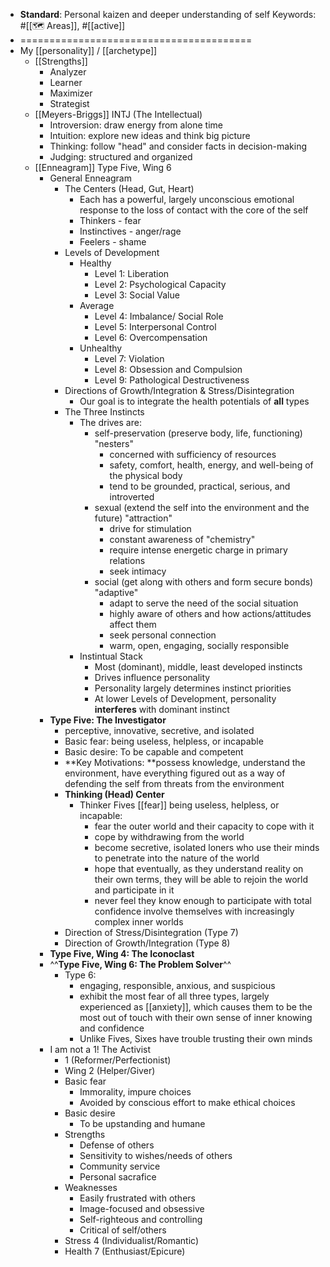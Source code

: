 - **Standard**: Personal kaizen and deeper understanding of self
Keywords: #[[🗺 Areas]], #[[active]]
- ========================================
- My [[personality]] / [[archetype]]
    - [[Strengths]]
        - Analyzer
        - Learner
        - Maximizer
        - Strategist
    - [[Meyers-Briggs]] INTJ (The Intellectual)
        - Introversion: draw energy from alone time
        - Intuition: explore new ideas and think big picture
        - Thinking: follow "head" and consider facts in decision-making
        - Judging: structured and organized
    - [[Enneagram]] Type Five, Wing 6
        - General Enneagram
            - The Centers (Head, Gut, Heart)
                - Each has a powerful, largely unconscious emotional response to the loss of contact with the core of the self
                - Thinkers - fear
                - Instinctives - anger/rage
                - Feelers - shame
            - Levels of Development
                - Healthy
                    - Level 1: Liberation
                    - Level 2: Psychological Capacity
                    - Level 3: Social Value
                - Average
                    - Level 4: Imbalance/ Social Role
                    - Level 5: Interpersonal Control
                    - Level 6: Overcompensation
                - Unhealthy
                    - Level 7: Violation
                    - Level 8: Obsession and Compulsion
                    - Level 9: Pathological Destructiveness
            - Directions of Growth/Integration & Stress/Disintegration
                - Our goal is to integrate the health potentials of __all__ types
            - The Three Instincts
                - The drives are:
                    - self-preservation (preserve body, life, functioning) "nesters"
                        - concerned with sufficiency of resources
                        - safety, comfort, health, energy, and well-being of the physical body
                        - tend to be grounded, practical, serious, and introverted
                    - sexual (extend the self into the environment and the future) "attraction"
                        - drive for stimulation 
                        - constant awareness of "chemistry"
                        - require intense energetic charge in primary relations
                        - seek intimacy
                    - social (get along with others and form secure bonds) "adaptive"
                        - adapt to serve the need of the social situation
                        - highly aware of others and how actions/attitudes affect them
                        - seek personal connection
                        - warm, open, engaging, socially responsible
                - Instintual Stack
                    - Most (dominant), middle, least developed instincts
                    - Drives influence personality
                    - Personality largely determines instinct priorities
                    - At lower Levels of Development, personality __interferes__ with dominant instinct
        - **Type Five: The Investigator**
            - perceptive, innovative, secretive, and isolated
            - Basic fear: being useless, helpless, or incapable
            - Basic desire: To be capable and competent
            - **Key Motivations: **possess knowledge, understand the environment, have everything figured out as a way of defending the self from threats from the environment
            - __Thinking (Head) Center__
                - Thinker Fives [[fear]] being useless, helpless, or incapable: 
                    - fear the outer world and their capacity to cope with it
                    - cope by withdrawing from the world
                    - become secretive, isolated loners who use their minds to penetrate into the nature of the world
                    - hope that eventually, as they understand reality on their own terms, they will be able to rejoin the world and participate in it
                    - never feel they know enough to participate with total confidence involve themselves with increasingly complex inner worlds
            - Direction of Stress/Disintegration (Type 7)
            - Direction of Growth/Integration (Type 8)
        - **Type Five, Wing 4: The Iconoclast**
        - ^^**Type Five, Wing 6: The Problem Solver**^^
            - Type 6:
                - engaging, responsible, anxious, and suspicious
                - exhibit the most fear of all three types, largely experienced as [[anxiety]], which causes them to be the most out of touch with their own sense of inner knowing and confidence
                - Unlike Fives, Sixes have trouble trusting their own minds
        - I am not a 1! The Activist
            - 1 (Reformer/Perfectionist)
            - Wing 2 (Helper/Giver)
            - Basic fear
                - Immorality, impure choices
                - Avoided by conscious effort to make ethical choices
            - Basic desire
                - To be upstanding and humane
            - Strengths
                - Defense of others
                - Sensitivity to wishes/needs of others
                - Community service
                - Personal sacrafice
            - Weaknesses
                - Easily frustrated with others
                - Image-focused and obsessive
                - Self-righteous and controlling
                - Critical of self/others
            - Stress 4 (Individualist/Romantic)
            - Health 7 (Enthusiast/Epicure)
